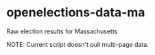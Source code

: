 # openelections-data-ma
Raw election results for Massachusetts

NOTE: Current script doesn't pull multi-page data.
